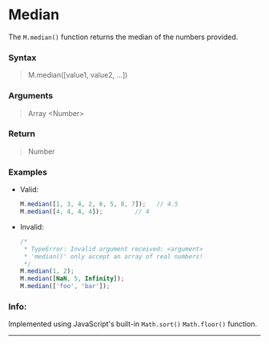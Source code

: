 # Median
The `M.median()` function returns the median of the numbers provided.

### Syntax
> M.median([value1, value2, ...])

### Arguments
> Array \<Number\>

### Return
> Number

### Examples
- Valid:
	```js
	M.median([1, 3, 4, 2, 6, 5, 8, 7]);   // 4.5
	M.median([4, 4, 4, 4]);         // 4
	```
- Invalid:
	```js
	/*
	 * TypeError: Invalid argument received: <argument>
	 * 'median()' only accept an array of real numbers!
	 */
	M.median(1, 2);
	M.median([NaN, 5, Infinity]);
	M.median(['foo', 'bar']);
	```

### Info:
Implemented using JavaScript's built-in `Math.sort()`
`Math.floor()` function.

------
